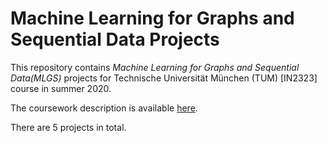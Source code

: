 # Machine Learning for Graphs and Sequential Data Projects #
This repository contains *Machine Learning for Graphs and Sequential Data(MLGS)* projects for Technische Universität München (TUM) [IN2323] course in summer 2020.

The coursework description is available [here](https://www.in.tum.de/daml/lehre/sommersemester-2020/machine-learning-for-graphs-and-sequential-data/).

There are 5 projects in total. 